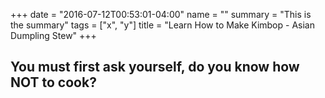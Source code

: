+++
date = "2016-07-12T00:53:01-04:00"
name = ""
summary = "This is the summary"
tags = ["x", "y"]
title = "Learn How to Make Kimbop - Asian Dumpling Stew"
+++

## You must first ask yourself, do you know how NOT to cook?

